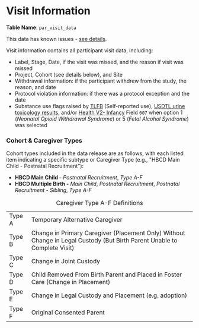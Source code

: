 # Visit Information
      
**Table Name**: `par_visit_data`       

<div id="issues" class="issues-banner">
  <span class="emoji"><i class="fas fa-bug"></i></span>
  <span class="text">This data has known issues - <a href="../../../changelog/knownissues/#visit-information" target="_blank">see details</a>.</span>
</div>
<p></p>

Visit information contains all participant visit data, including:

*   Label, Stage, Date, if the visit was missed, and the reason if visit was missed
*   Project, Cohort (see details below), and Site
*   Withdrawal information: if the participant withdrew from the study, the reason, and date
*   Protocol violation information: if there was a protocol exception and the date
*   Substance use flags raised by <a href="../../pregexp/su/tlfb" target="_blank">TLFB</a> (Self-reported use), <a href="../../biospec/urine" target="_blank">USDTL urine toxicology results</a>, and/or <a href="../../pregexp/pex" target="_blank">Health V2- Infancy</a> Field `007` when option 1 (*Neonatal Opioid Withdrawal Syndrome*) or 5 (*Fetal Alcohol Syndrome*) was selected

### Cohort & Caregiver Types

<p>Cohort types included in the data release are as follows, with each listed item indicating a specific subtype or Caregiver Type (e.g., "HBCD Main Child - Postnatal Recruitment"):</p>
<ul>
    <li><strong>HBCD Main Child -</strong> <em>Postnatal Recruitment</em>, <em>Type A-F</em></li>
    <li><strong>HBCD Multiple Birth -</strong> <em>Main Child</em>, <em>Postnatal Recruitment</em>, <em>Postnatal Recruitment - Sibling</em>, <em>Type A-F</em></li>
</ul>

<table class="table-no-vertical-lines" style="width: 100%; border-collapse: collapse; table-layout: fixed;">
<caption>Caregiver Type A-F Definitions</caption>
<tbody>
    <tr>
        <td>Type A</td>
        <td>Temporary Alternative Caregiver</td>
    </tr>
    <tr>
        <td>Type B</td>
        <td style="word-wrap: break-word; white-space: normal;">Change in Primary Caregiver (Placement Only) Without Change in Legal Custody (But Birth Parent Unable to Complete Visit)</td>
    </tr>
    <tr>
        <td>Type C</td>
        <td>Change in Joint Custody</td>
    </tr>
    <tr>
        <td>Type D</td>
        <td style="word-wrap: break-word; white-space: normal;">Child Removed From Birth Parent and Placed in Foster Care (Change in Placement)</td>
    </tr>
    <tr><td>Type E</td><td>Change in Legal Custody and Placement (e.g. adoption)</td>
    </tr>
    <tr><td>Type F</td><td>Original Consented Parent</td>
    </tr>            
</tbody>
</table>